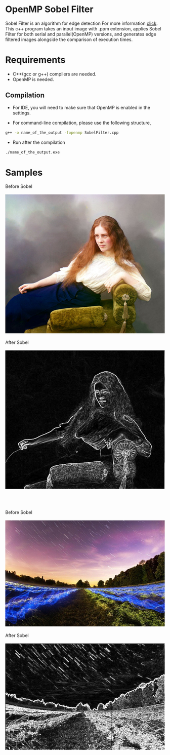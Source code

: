 # OpenMP Sobel Filter

Sobel Filter is an algorithm for edge detection For more information [click](https://en.wikipedia.org/wiki/Sobel_operator "Sobel Filter"). This c++ program takes an input image with .ppm extension, applies Sobel Filter for both serial and parallel(OpenMP) versions, and generates edge filtered images alongside the comparison of execution times.

# Requirements
- C++(gcc or g++) compilers are needed.
- OpenMP is needed.
## Compilation

- For IDE, you will need to make sure that OpenMP is enabled in the settings.

- For command-line compilation, please use the following structure,

```bash
g++ -o name_of_the_output -fopenmp SobelFilter.cpp
```

- Run after the compilation
```bash
./name_of_the_output.exe
```

# Samples

Before Sobel<br /><br />
![Input 2](/SampleInputImages/sample2.jpg)
<br /><br />
After Sobel<br /><br />
![Output 2](/SampleOutputs/sample2_parallel.jpg)

<br /><br />

Before Sobel<br /><br />
![Input 1](/SampleInputImages/sample.jpg)
<br /><br />
After Sobel<br /><br />
![Output 1](/SampleOutputs/sample_parallel.jpg)
